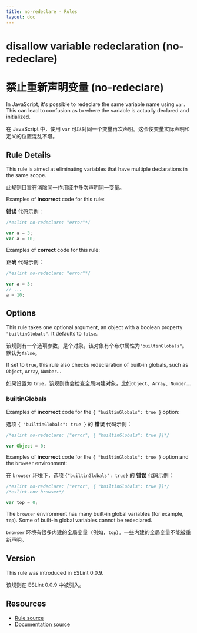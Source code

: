 ```yaml
---
title: no-redeclare - Rules
layout: doc
---
```

<!-- Note: No pull requests accepted for this file. See README.md in the root directory for details. -->

# disallow variable redeclaration (no-redeclare)

# 禁止重新声明变量 (no-redeclare)

In JavaScript, it's possible to redeclare the same variable name using `var`. This can lead to confusion as to where the variable is actually declared and initialized.

在 JavaScript 中，使用 `var` 可以对同一个变量再次声明。这会使变量实际声明和定义的位置混乱不堪。

## Rule Details

This rule is aimed at eliminating variables that have multiple declarations in the same scope.

此规则目旨在消除同一作用域中多次声明同一变量。

Examples of **incorrect** code for this rule:

**错误** 代码示例：

```js
/*eslint no-redeclare: "error"*/

var a = 3;
var a = 10;
```

Examples of **correct** code for this rule:

**正确** 代码示例：

```js
/*eslint no-redeclare: "error"*/

var a = 3;
// ...
a = 10;
```

## Options

This rule takes one optional argument, an object with a boolean property `"builtinGlobals"`. It defaults to `false`.

该规则有一个选项参数，是个对象，该对象有个布尔属性为`"builtinGlobals"`。默认为`false`。

If set to `true`, this rule also checks redeclaration of built-in globals, such as `Object`, `Array`, `Number`...

如果设置为 `true`，该规则也会检查全局内建对象，比如`Object`、`Array`、`Number`...

### builtinGlobals

Examples of **incorrect** code for the `{ "builtinGlobals": true }` option:

选项 `{ "builtinGlobals": true }` 的 **错误** 代码示例：

```js
/*eslint no-redeclare: ["error", { "builtinGlobals": true }]*/

var Object = 0;
```

Examples of **incorrect** code for the `{ "builtinGlobals": true }` option and the `browser` environment:

在 `browser` 环境下，选项 `{"builtinGlobals": true}` 的 **错误** 代码示例：

```js
/*eslint no-redeclare: ["error", { "builtinGlobals": true }]*/
/*eslint-env browser*/

var top = 0;
```

The `browser` environment has many built-in global variables (for example, `top`). Some of built-in global variables cannot be redeclared.

`browser` 环境有很多内建的全局变量（例如，`top`）。一些内建的全局变量不能被重新声明。

## Version

This rule was introduced in ESLint 0.0.9.

该规则在 ESLint 0.0.9 中被引入。

## Resources

* [Rule source](https://github.com/eslint/eslint/tree/master/lib/rules/no-redeclare.js)
* [Documentation source](https://github.com/eslint/eslint/tree/master/docs/rules/no-redeclare.md)

